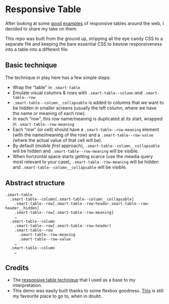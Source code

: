 # Responsive Table

After looking at some [good](http://codyhouse.co/demo/pricing-tables/)
[examples](https://css-tricks.com/responsive-data-tables/) of responsive
tables around the web, I decided to share my take on them.

This repo was built from the ground up, stripping all the eye candy CSS to a
separate file and keeping the bare essential CSS to bestow responsiveness into
a table into a different file.

## Basic technique

The technique in play here has a few simple steps:
- Wrap the “table” in `.smart-table`
- Emulate visual columns & rows with `.smart-table--column` and
  `.smart-table--row`
- `.smart-table--column__collapsable` is added to columns that we want to be
  hidden in smaller screens (usually the left column, where we have the name
  or meaning of each row).
- In each “row”, this row name/meaning is duplicated at its start, wrapped
  in `.smart-table--row-meaning`
- Each “row” (or cell) should have a `.smart-table--row-meaning` element (with
  the name/meaning of the row) and a `.smart-table--row-value` (where the
  actual value of that cell will be).
- By default (_mobile first_ approach), `.smart-table--column__collapsable`
  will be hidden and `.smart-table--row-meaning` will be visible.
- When horizontal space starts getting scarce (use the meadia query most
  relevant to your case), `.smart-table--row-meaning` will be hidden and
  `.smart-table--column__collapsable` will be visible.

## Abstract structure
```
.smart-table
  .smart-table--column[.smart-table--column__collapsable]
    .smart-table--row[.smart-table--row-header.smart-table--row-header__hidden]
    .smart-table--row[.smart-table--row-meaning]
    …
  .smart-table--column
    .smart-table--row[.smart-table--row-header]
    .smart-table--row
      .smart-table--row-meaning
      .smart-table--row-value
    …
  .smart-table--column
    …
```

## Credits
- The [responsive table technique](http://codyhouse.co/demo/pricing-tables/)
  that I used as a base to my interpretation.
- This demo was easily built thanks to some flexbox goodness.
  [This](https://css-tricks.com/snippets/css/a-guide-to-flexbox/) is still
  my favourite place to go to, when in doubt.

